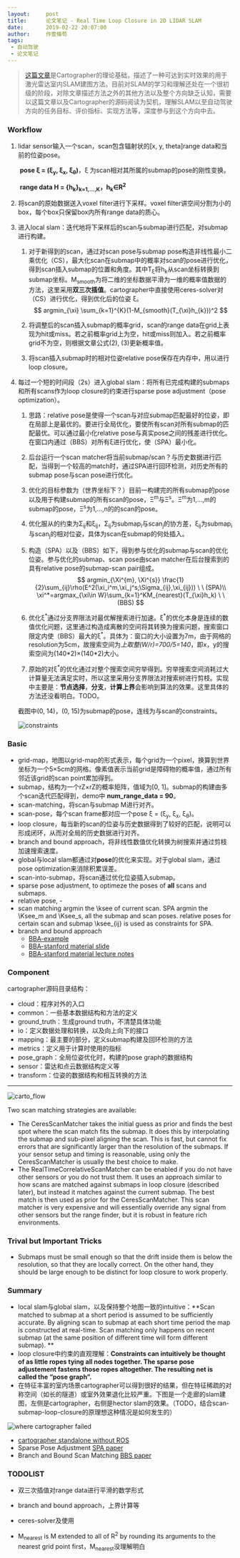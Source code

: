 ```yaml
---
layout:     post
title:      论文笔记 - Real Time Loop Closure in 2D LIDAR SLAM
date:       2019-02-22 20:07:00
author:     作壹條苟
tags:
 - 自动驾驶
 - 论文笔记
---
```


> [这篇文章](https://research.google.com/pubs/archive/45466.pdf)是Cartographer的理论基础，描述了一种可达到实时效果的用于激光雷达室内SLAM建图方法。目前对SLAM的学习和理解还处在一个很初级的阶段，对除文章描述方法之外的其他方法以及整个方向缺乏认知，需要以这篇文章以及Cartographer的源码阅读为契机，理解SLAM以至自动驾驶方向的任务目标、评价指标、实现方法等，深度参与到这个方向中去。

### Workflow

1. lidar sensor输入一个scan，scan包含辐射状的[x, y, theta]range data和当前的位姿pose。

   ​	**pose ξ = (ξ<sub>y</sub>, ξ<sub>x</sub>, ξ<sub>θ</sub>)**，ξ 为scan相对其所属的submap的pose的刚性变换。

   ​	**range data H = {h<sub>k</sub>}<sub>k=1,...,K</sub>，h<sub>k</sub>∈R<sup>2</sup>** 

2. 将scan的原始数据送入voxel filter进行下采样。voxel filter讲空间分割为小的box，每个box只保留box内所有range data的质心。

3. 进入local slam：迭代地将下采样后的scan与submap进行匹配，对submap进行构建。

   1. 对于新得到的scan，通过对scan pose与submap pose构造非线性最小二乘优化（CS），最大化scan在submap中的概率对scan的pose进行优化，得到scan插入submap的位置和角度。其中T<sub>ξ</sub>将h<sub>k</sub>从scan坐标转换到submap坐标。M<sub>smooth</sub>为将二维的坐标数据平滑为一维的概率值数据的方法，这里采用**双三次插值**。cartographer中直接使用ceres-solver对（CS）进行优化，得到优化后的位姿 ξ。
      $$
      argmin_{\xi} \sum_{k=1}^{K}(1-M_{smooth}(T_{\xi}h_{k}))^2
      $$

   2. 将调整后的scan插入submap的概率grid，scan的range data在grid上表现为hit或miss。若之前概率grid上为空，hit或miss则加入。若之前概率grid不为空，则根据文章公式(2), (3)更新概率值。

   3. 将scan插入submap时的相对位姿relative pose保存在内存中，用以进行loop closure。

4. 每过一个短的时间段（2s）进入global slam：将所有已完成构建的submaps和所有scans作为loop closure的约束进行sparse pose adjustment（pose optimization）。

   1. 思路：relative pose是使得一个scan与对应submap匹配最好的位姿，即在局部上是最优的。要进行全局优化，要使所有scan对所有submap的匹配最优。可以通过最小化relative pose与真实pose之间的残差进行优化。在窗口内通过（BBS）对所有ξ进行优化，使（SPA）最小化。

   2. 后台运行一个scan matcher将当前submap/scan？与历史数据进行匹配，当得到一个较高的match时，通过SPA进行回环检测，对历史所有的submap pose与scan pose进行优化。

   3. 优化的目标参数为（世界坐标下？）目前一构建完的所有submap的pose以及用于构建submap的所有scan的pose，Ξ<sup>m</sup>与Ξ<sup>s</sup>。Ξ<sup>m</sup>为1,...,m的submap的pose，Ξ<sup>s</sup>为1,...,n的的scan的pose。

   4. 优化服从的约束为Σ<sub>ij</sub>和ξ<sub>ij</sub>，Σ<sub>ij</sub>为submap<sub>i</sub>与scan<sub>j</sub>的协方差，ξ<sub>ij</sub>为submap<sub>i</sub>与scan<sub>j</sub>的相对位姿，具体为scan在submap的何处插入。

   5. 构造（SPA）以及（BBS）如下，得到参与优化的submap与scan的优化位姿。参与优化的submap、scan pose由scan matcher在后台搜索到的具有relative pose的submap-scan pair组成。
      $$
      argmin_{\Xi^{m}, \Xi^{s}} \frac{1}{2}\sum_{ij}\rho(E^2(\xi_i^m,\xi_j^s;\Sigma_{ij},\xi_{ij})) \ \ (SPA)\\ 
      \xi^*=argmax_{\xi\in W}\sum_{k=1}^KM_{nearest}(T_{\xi}h_k) \ \ (BBS)
      $$
   6. 优化ξ<sup>\*</sup>通过分支界限法对最优解搜索进行加速。ξ<sup>\*</sup>的优化本身是连续的数值优化问题，这里通过构造成离散的空间将其转换为搜索问题，搜索窗口限定内使（BBS）最大的ξ<sup>\*</sup>。具体为：窗口的大小设置为7m，由于网格的resolution为5cm，故搜索空间为*上取整(W/r)=700/5=140*，即x，y的搜索空间为(140\*2)×(140\*2)大小。

   7. 原始的对ξ<sup>\*</sup>的优化通过对整个搜索空间穷举得到。穷举搜索空间消耗过大计算量无法满足实时，所以这里采用分支界限法对搜索树进行剪枝。实现中主要是：**节点选择**，**分支**，**计算上界**会影响到算法的效果。这里具体的方法还没看明白。TODO。

   截图中(0, 14)，(0, 15)为submap的pose，连线为与scan的constraints。

   ![constraints](/img/in-post/constraints.png)

### Basic

* grid-map，地图以grid-map的形式表示，每个grid为一个pixel，换算到世界坐标为一个5×5cm的网格。像素值表示当前grid是障碍物的概率值，通过所有邻近该grid的scan point累加得到。
* submap，结构为一个rZ×rZ的概率矩阵，值域为[0, 1]。submap的构建由多个scan迭代匹配得到，demo中 **num_range_data = 90**。
* scan-matching，将scan与submap M进行对齐。
* scan-pose，每个scan frame都对应一个pose ξ = (ξ<sub>y</sub>, ξ<sub>x</sub>, ξ<sub>θ</sub>)。
* loop closure，每当新的scan的位姿与历史数据得到了较好的匹配，说明可以形成闭环，从而对全局的历史数据进行对齐。
* branch and bound approach，将非线性数值优化转换为树搜索并通过剪枝加速搜索速度。
* global与local slam都通过对**pose**的优化来实现。对于global slam，通过pose optimization来消除积累误差。
* scan-into-submap，将scan通过优化位姿插入submap。
* sparse pose adjustment, to optimeze the poses of **all** scans and submaps.
* relative pose, -
* scan matching argmin the \ksee of current scan. SPA argmin the \Ksee_m and \Ksee_s, all the submap and scan poses. relative poses for certain scan and submap \ksee_{ij} is used as constraints for SPA.
* branch and bound approach
  * [BBA-example](https://www.jianshu.com/p/c738c8262087)
  * [BBA-stanford material slide](https://see.stanford.edu/materials/lsocoee364b/17-bb_slides.pdf)
  * [BBA-stanford material lecture notes](https://web.stanford.edu/class/ee364b/lectures/bb_notes.pdf)

### Component

cartographer源码目录结构：

- cloud：程序对外的入口
- common：一些基本数据结构和方法的定义
- ground_truth：生成ground truth，不清楚具体功能
- io：定义数据处理和转换，以及向上向下的接口
- mapping：最主要的部分，定义submap构建及回环检测的方法
- metrics：定义用于计算时使用的指标
- pose_graph：全局位姿优化时，构建的pose graph的数据结构
- sensor：雷达和点云数据结构定义等
- transform：位姿的数据结构和相互转换的方法

---

![carto_flow](/img/in-post/cartographer_flow.png)

Two scan matching strategies are available:

* The CeresScanMatcher takes the initial guess as prior and finds the best spot where the scan match fits the submap. It does this by interpolating the submap and sub-pixel aligning the scan. This is fast, but cannot fix errors that are significantly larger than the resolution of the submaps. If your sensor setup and timing is reasonable, using only the CeresScanMatcher is usually the best choice to make.
* The RealTimeCorrelativeScanMatcher can be enabled if you do not have other sensors or you do not trust them. It uses an approach similar to how scans are matched against submaps in loop closure (described later), but instead it matches against the current submap. The best match is then used as prior for the CeresScanMatcher. This scan matcher is very expensive and will essentially override any signal from other sensors but the range finder, but it is robust in feature rich environments.

### Trival but Important Tricks

- Submaps must be small enough so that the drift inside them is below the resolution, so that they are locally correct. On the other hand, they should be large enough to be distinct for loop closure to work properly.

### Summary

- local slam与global slam，以及保持整个地图一致的intuitive：**Scan matched to submap at a short period is assumed to be sufficiently accurate. By aligning scan to submap at each short time period the map is constructed at real-time. Scan matching only happens on recent submap (at the same position of different time will form different submap).  **
- loop closure中约束的直观理解：**Constraints can intuitively be thought of as little ropes tying all nodes together. The sparse pose adjustement fastens those ropes altogether. The resulting net is called the “pose graph”.**
- 在特征丰富的室内场景cartographer可以得到很好的结果，但在特征稀疏的对称空间（如长的隧道）或室外效果退化比较严重。下图是一个走廊的slam建图，左侧是cartographer，右侧是hector slam的效果。（TODO，结合scan-submap-loop-closure的原理想这种情况是如何发生的）

![where cartographer failed](/img/in-post/where_cartographer_failed.png)

- [cartographer standalone without ROS](https://github.com/googlecartographer/cartographer/issues/1229)
- Sparse Pose Adjustment [SPA paper]()
- Branch and Bound Scan Matching [BBS paper]() 

### TODOLIST

- 双三次插值对range data进行平滑的数学形式
- branch and bound approach，上界计算等
- ceres-solver及使用

- M<sub>nearest</sub> is M extended to all of R<sup>2</sup> by rounding its arguments to the nearest grid point first，M<sub>nearest</sub>没理解明白